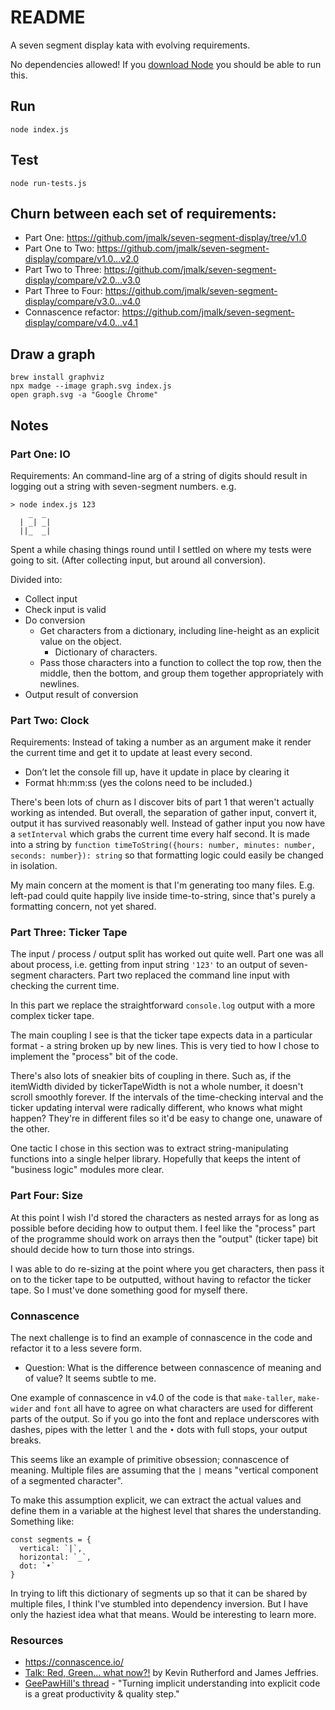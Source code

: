 # README

A seven segment display kata with evolving requirements.

No dependencies allowed! If you [download Node](https://nodejs.org/en/download/) you should be able to run this.

## Run

`node index.js`

## Test

`node run-tests.js`

## Churn between each set of requirements:

- Part One: https://github.com/jmalk/seven-segment-display/tree/v1.0
- Part One to Two: https://github.com/jmalk/seven-segment-display/compare/v1.0...v2.0
- Part Two to Three: https://github.com/jmalk/seven-segment-display/compare/v2.0...v3.0
- Part Three to Four: https://github.com/jmalk/seven-segment-display/compare/v3.0...v4.0
- Connascence refactor: https://github.com/jmalk/seven-segment-display/compare/v4.0...v4.1

## Draw a graph

```
brew install graphviz
npx madge --image graph.svg index.js
open graph.svg -a "Google Chrome"
```

## Notes

### Part One: IO

Requirements: An command-line arg of a string of digits should result in logging out a string with seven-segment numbers. e.g.

```
> node index.js 123
    _  _
  | _| _|
  ||_  _|
```

Spent a while chasing things round until I settled on where my tests were going to sit. (After collecting input, but around all conversion).

Divided into:

- Collect input
- Check input is valid
- Do conversion
  - Get characters from a dictionary, including line-height as an explicit value on the object.
    - Dictionary of characters.
  - Pass those characters into a function to collect the top row, then the middle, then the bottom, and group them together appropriately with newlines.
- Output result of conversion

### Part Two: Clock

Requirements: Instead of taking a number as an argument make it render the current time and get it to update at least every second.

- Don’t let the console fill up, have it update in place by clearing it
- Format hh:mm:ss (yes the colons need to be included.)

There's been lots of churn as I discover bits of part 1 that weren't actually working as intended. But overall, the separation of gather input, convert it, output it has survived reasonably well. Instead of gather input you now have a `setInterval` which grabs the current time every half second. It is made into a string by `function timeToString({hours: number, minutes: number, seconds: number}): string` so that formatting logic could easily be changed in isolation.

My main concern at the moment is that I'm generating too many files. E.g. left-pad could quite happily live inside time-to-string, since that's purely a formatting concern, not yet shared.

### Part Three: Ticker Tape

The input / process / output split has worked out quite well. Part one was all about process, i.e. getting from input string `'123'` to an output of seven-segment characters. Part two replaced the command line input with checking the current time.

In this part we replace the straightforward `console.log` output with a more complex ticker tape.

The main coupling I see is that the ticker tape expects data in a particular format - a string broken up by new lines. This is very tied to how I chose to implement the "process" bit of the code.

There's also lots of sneakier bits of coupling in there. Such as, if the itemWidth divided by tickerTapeWidth is not a whole number, it doesn't scroll smoothly forever. If the intervals of the time-checking interval and the ticker updating interval were radically different, who knows what might happen? They're in different files so it'd be easy to change one, unaware of the other.

One tactic I chose in this section was to extract string-manipulating functions into a single helper library. Hopefully that keeps the intent of "business logic" modules more clear.

### Part Four: Size

At this point I wish I'd stored the characters as nested arrays for as long as possible before deciding how to output them. I feel like the "process" part of the programme should work on arrays then the "output" (ticker tape) bit should decide how to turn those into strings.

I was able to do re-sizing at the point where you get characters, then pass it on to the ticker tape to be outputted, without having to refactor the ticker tape. So I must've done something good for myself there.

### Connascence

The next challenge is to find an example of connascence in the code and refactor it to a less severe form.

* Question: What is the difference between connascence of meaning and of value? It seems subtle to me.

One example of connascence in v4.0 of the code is that `make-taller`, `make-wider` and `font` all have to agree on what characters are used for different parts of the output. So if you go into the font and replace underscores with dashes, pipes with the letter `l` and the `•` dots with full stops, your output breaks.

This seems like an example of primitive obsession; connascence of meaning. Multiple files are assuming that the `|` means "vertical component of a segmented character".

To make this assumption explicit, we can extract the actual values and define them in a variable at the highest level that shares the understanding. Something like:

```
const segments = {
  vertical: `|`,
  horizontal: `_`,
  dot: `•`
}
```

In trying to lift this dictionary of segments up so that it can be shared by multiple files, I think I've stumbled into dependency inversion. But I have only the haziest idea what that means. Would be interesting to learn more.

### Resources

- https://connascence.io/
- [Talk: Red, Green... what now?!](https://youtu.be/fSr8LDcb0Y0) by Kevin Rutherford and James Jeffries.
- [GeePawHill's thread](https://twitter.com/geepawhill/status/1279758377573285888) - "Turning implicit understanding into explicit code is a great productivity & quality step."
